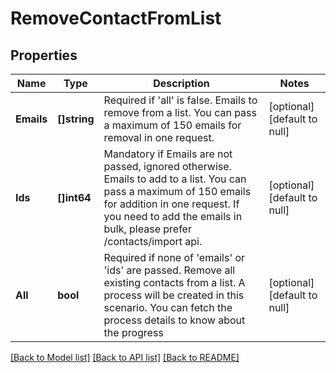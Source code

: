 # RemoveContactFromList

## Properties
Name | Type | Description | Notes
------------ | ------------- | ------------- | -------------
**Emails** | **[]string** | Required if &#x27;all&#x27; is false. Emails to remove from a list. You can pass a maximum of 150 emails for removal in one request. | [optional] [default to null]
**Ids** | **[]int64** | Mandatory if Emails are not passed, ignored otherwise. Emails to add to a list. You can pass a maximum of 150 emails for addition in one request. If you need to add the emails in bulk, please prefer /contacts/import api. | [optional] [default to null]
**All** | **bool** | Required if none of &#x27;emails&#x27; or &#x27;ids&#x27; are passed. Remove all existing contacts from a list.  A process will be created in this scenario. You can fetch the process details to know about the progress | [optional] [default to null]

[[Back to Model list]](../README.md#documentation-for-models) [[Back to API list]](../README.md#documentation-for-api-endpoints) [[Back to README]](../README.md)

